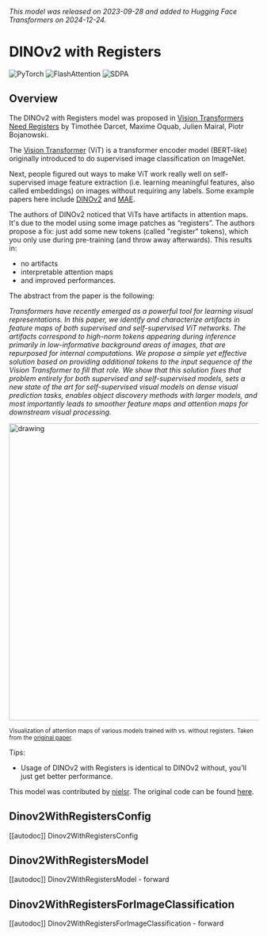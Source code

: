 <!--Copyright 2024 The HuggingFace Team. All rights reserved.
Licensed under the Apache License, Version 2.0 (the "License"); you may not use this file except in compliance with
the License. You may obtain a copy of the License at
http://www.apache.org/licenses/LICENSE-2.0
Unless required by applicable law or agreed to in writing, software distributed under the License is distributed on
an "AS IS" BASIS, WITHOUT WARRANTIES OR CONDITIONS OF ANY KIND, either express or implied. See the License for the
specific language governing permissions and limitations under the License.
-->
*This model was released on 2023-09-28 and added to Hugging Face Transformers on 2024-12-24.*

# DINOv2 with Registers

<div class="flex flex-wrap space-x-1">
<img alt="PyTorch" src="https://img.shields.io/badge/PyTorch-DE3412?style=flat&logo=pytorch&logoColor=white">
<img alt="FlashAttention" src="https://img.shields.io/badge/%E2%9A%A1%EF%B8%8E%20FlashAttention-eae0c8?style=flat">
<img alt="SDPA" src="https://img.shields.io/badge/SDPA-DE3412?style=flat&logo=pytorch&logoColor=white">
</div>

## Overview

The DINOv2 with Registers model was proposed in [Vision Transformers Need Registers](https://huggingface.co/papers/2309.16588) by Timothée Darcet, Maxime Oquab, Julien Mairal, Piotr Bojanowski.

The [Vision Transformer](vit) (ViT) is a transformer encoder model (BERT-like) originally introduced to do supervised image classification on ImageNet.

Next, people figured out ways to make ViT work really well on self-supervised image feature extraction (i.e. learning meaningful features, also called embeddings) on images without requiring any labels. Some example papers here include [DINOv2](dinov2) and [MAE](vit_mae).

The authors of DINOv2 noticed that ViTs have artifacts in attention maps. It's due to the model using some image patches as “registers”. The authors propose a fix: just add some new tokens (called "register" tokens), which you only use during pre-training (and throw away afterwards). This results in:
- no artifacts
- interpretable attention maps
- and improved performances.

The abstract from the paper is the following:

*Transformers have recently emerged as a powerful tool for learning visual representations. In this paper, we identify and characterize artifacts in feature maps of both supervised and self-supervised ViT networks. The artifacts correspond to high-norm tokens appearing during inference primarily in low-informative background areas of images, that are repurposed for internal computations. We propose a simple yet effective solution based on providing additional tokens to the input sequence of the Vision Transformer to fill that role. We show that this solution fixes that problem entirely for both supervised and self-supervised models, sets a new state of the art for self-supervised visual models on dense visual prediction tasks, enables object discovery methods with larger models, and most importantly leads to smoother feature maps and attention maps for downstream visual processing.*

<img src="https://huggingface.co/datasets/huggingface/documentation-images/resolve/main/transformers/model_doc/dinov2_with_registers_visualization.png"
alt="drawing" width="600"/>

<small> Visualization of attention maps of various models trained with vs. without registers. Taken from the <a href="https://huggingface.co/papers/2309.16588">original paper</a>. </small>

Tips:

- Usage of DINOv2 with Registers is identical to DINOv2 without, you'll just get better performance.

This model was contributed by [nielsr](https://huggingface.co/nielsr).
The original code can be found [here](https://github.com/facebookresearch/dinov2).

## Dinov2WithRegistersConfig

[[autodoc]] Dinov2WithRegistersConfig

## Dinov2WithRegistersModel

[[autodoc]] Dinov2WithRegistersModel
    - forward

## Dinov2WithRegistersForImageClassification

[[autodoc]] Dinov2WithRegistersForImageClassification
    - forward